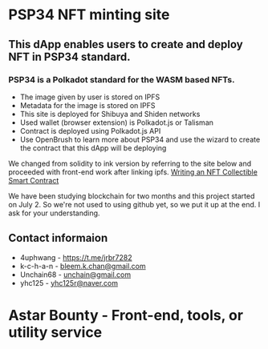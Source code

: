 # **PSP34** NFT minting site

## This dApp enables users to create and deploy NFT in PSP34 standard.
### PSP34 is a Polkadot standard for the WASM based NFTs.

- The image given by user is stored on IPFS
- Metadata for the image is stored on IPFS
- This site is deployed for Shibuya and Shiden networks
- Used wallet (browser extension) is Polkadot.js or Talisman
- Contract is deployed using Polkadot.js API
- Use OpenBrush to learn more about PSP34 and use the wizard to create the contract that this dApp will be deploying

We changed from solidity to ink version by referring to the site below and proceeded with front-end work after linking ipfs.
[Writing an NFT Collectible Smart Contract](https://dev.to/rounakbanik/writing-an-nft-collectible-smart-contract-2nh8)

We have been studying blockchain for two months and this project started on July 2. 
So we're not used to using github yet, so we put it up at the end. I ask for your understanding.

## Contact informaion
 - 4uphwang - https://t.me/jrbr7282
 - k-c-h-a-n - bleem.k.chan@gmail.com
 - Unchain68 - unchain@gmail.com
 - yhc125 - yhc125r@naver.com

# Astar Bounty - Front-end, tools, or utility service
